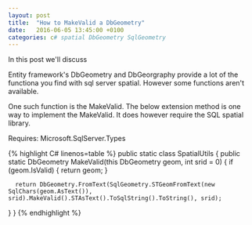 ```yaml
---
layout: post
title:  "How to MakeValid a DbGeometry"
date:   2016-06-05 13:45:00 +0100
categories: c# spatial DbGeometry SqlGeometry
---
```



In this post we'll discuss 

Entity framework's DbGeometry and DbGeorgraphy provide a lot of the functiona you find with sql server spatial. However some functions aren't available. 

One such function is the MakeValid. The below extension method is one way to implement the MakeValid. It does however require the SQL spatial library. 

Requires: Microsoft.SqlServer.Types
 
{% highlight C# linenos=table %}
public static class SpatialUtils
{
  public static DbGeometry MakeValid(this DbGeometry geom, int srid = 0)
  {
      if (geom.IsValid)
      {
          return geom;
      }

      return DbGeometry.FromText(SqlGeometry.STGeomFromText(new SqlChars(geom.AsText()), srid).MakeValid().STAsText().ToSqlString().ToString(), srid);
  }
}
{% endhighlight %} 
